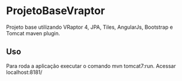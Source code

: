 # ProjetoBaseVraptor

Projeto base utilizando VRaptor 4, JPA, Tiles, AngularJs, Bootstrap e Tomcat maven plugin.

## Uso

Para roda a aplicação executar o comando mvn tomcat7:run. 
Acessar localhost:8181/


